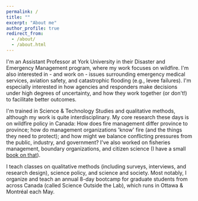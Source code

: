 ```yaml
---
permalink: /
title: ""
excerpt: "About me"
author_profile: true
redirect_from: 
  - /about/
  - /about.html
---
```


I'm an Assistant Professor at York University in their Disaster and Emergency Management program, where my work focuses on wildfire. I'm also interested in - and work on - issues surrounding emergency medical services, aviation safety, and catastrophic flooding (e.g., levee failures). I'm especially interested in how agencies and responders make decisions under high degrees of uncertainty, and how they work together (or don't!) to facilitate better outcomes.

I'm trained in Science & Technology Studies and qualitative methods, although my work is quite interdisciplinary. My core research these days is on wildfire policy in Canada: How does fire management differ province to province; how do management organizations 'know' fire (and the things they need to protect); and how might we balance conflicting pressures from the public, industry, and government? I've also worked on fisheries management, boundary organizations, and citizen science (I have a small [book on that](https://www.amazon.ca/Rightful-Place-Science-Citizen/dp/0692694838/ref=sr_1_6?crid=2V6ARCE605LFA&keywords=the+rightful+place+of+science&qid=1555708220&s=gateway&sprefix=rightful+place+of+%2Caps%2C157&sr=8-6)).

I teach classes on qualitative methods (including surveys, interviews, and research design), science policy, and science and society. Most notably, I organize and teach an annual 8-day bootcamp for graduate students from across Canada (called Science Outside the Lab), which runs in Ottawa & Montréal each May.
